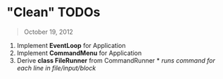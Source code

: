 "Clean" TODOs
=============

> October 19, 2012

  1. Implement **EventLoop** for Application
  1. Implement **CommandMenu** for Application
  1. Derive **class FileRunner** from CommandRunner
    * _runs command for each line in file/input/block_
